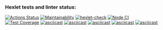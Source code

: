 ### Hexlet tests and linter status:
[![Actions Status](https://github.com/AlinLob/frontend-project-46/workflows/hexlet-check/badge.svg)](https://github.com/AlinLob/frontend-project-46/actions)
[![Maintainability](https://api.codeclimate.com/v1/badges/4ed2ec75ca80162b428b/maintainability)](https://codeclimate.com/github/AlinLob/frontend-project-46/maintainability)
[![hexlet-check](https://github.com/AlinLob/frontend-project-46/actions/workflows/hexlet-check.yml/badge.svg)](https://github.com/AlinLob/frontend-project-46/actions/workflows/hexlet-check.yml)
[![Node CI](https://github.com/AlinLob/frontend-project-46/actions/workflows/nodejs.yml/badge.svg)](https://github.com/AlinLob/frontend-project-46/actions/workflows/nodejs.yml)
[![Test Coverage](https://api.codeclimate.com/v1/badges/4ed2ec75ca80162b428b/test_coverage)](https://codeclimate.com/github/AlinLob/frontend-project-46/test_coverage)
[![asciicast](https://asciinema.org/a/KZsWYwg1XXdGmiZaJZufmygpW.svg)](https://asciinema.org/a/KZsWYwg1XXdGmiZaJZufmygpW)
[![asciicast](https://asciinema.org/a/MwLYb3twy1cyzV7GRbCvV7oxr.svg)](https://asciinema.org/a/MwLYb3twy1cyzV7GRbCvV7oxr)
[![asciicast](https://asciinema.org/a/bqTCf97rX0krn7jtyKfmLfodn.svg)](https://asciinema.org/a/bqTCf97rX0krn7jtyKfmLfodn)
[![asciicast](https://asciinema.org/a/hGI1vozvmmmT4qNcvNyqyWlcW.svg)](https://asciinema.org/a/hGI1vozvmmmT4qNcvNyqyWlcW)
[![asciicast](https://asciinema.org/a/YjcIB53e3llNepApIPgxy3cia.svg)](https://asciinema.org/a/YjcIB53e3llNepApIPgxy3cia)